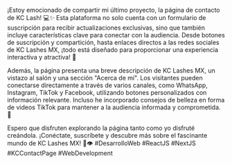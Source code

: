 ¡Estoy emocionado de compartir mi último proyecto, la página de contacto de KC Lash! 💻✨ Esta plataforma no solo cuenta con un formulario de suscripción para recibir actualizaciones exclusivas, sino que también incluye características clave para conectar con la audiencia. Desde botones de suscripción y compartición, hasta enlaces directos a las redes sociales de KC Lashes MX, ¡todo está diseñado para proporcionar una experiencia interactiva y atractiva! 🚀

Además, la página presenta una breve descripción de KC Lashes MX, un vistazo al salón y una sección "Acerca de mí". Los visitantes pueden conectarse directamente a través de varios canales, como WhatsApp, Instagram, TikTok y Facebook, utilizando botones personalizados con información relevante. Incluso he incorporado consejos de belleza en forma de videos TikTok para mantener a la audiencia informada y comprometida. 🌟

Espero que disfruten explorando la página tanto como yo disfruté creándola. ¡Conéctate, suscríbete y descubre más sobre el fascinante mundo de KC Lashes MX! 💖👁️ #DesarrolloWeb #ReactJS #NextJS #KCContactPage #WebDevelopment